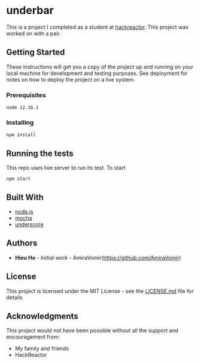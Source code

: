 # underbar
This is a project I completed as a student at [hackreactor](http://hackreactor.com). This project was worked on with a pair.

## Getting Started

These instructions will get you a copy of the project up and running on your local machine for development and testing purposes. See deployment for notes on how to deploy the project on a live system.

### Prerequisites

```
node 12.16.1
```

### Installing

```
npm install
```

## Running the tests

This repo uses live server to run its test. To start

```
npm start
```

## Built With

* [node.js](https://nodejs.org/en/)
* [mocha](https://mochajs.org/)
* [underscore](http://underscorejs.org/)

## Authors

* **Hieu Ho** - *Initial work* - AmiraVomir(https://github.com/AmiraVomir)

## License

This project is licensed under the MIT License - see the [LICENSE.md](LICENSE.md) file for details

## Acknowledgments

This project would not have been possible without all the support and encouragement from:

* My family and friends
* HackReactor
